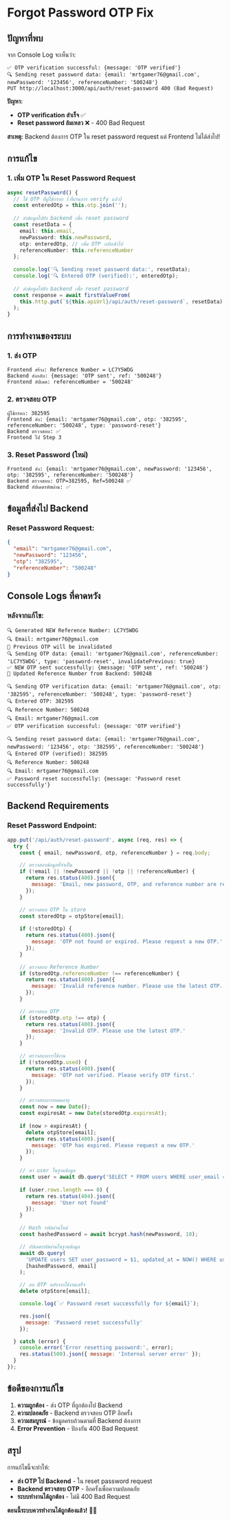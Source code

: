 # Forgot Password OTP Fix

## ปัญหาที่พบ

จาก Console Log จะเห็นว่า:
```
✅ OTP verification successful: {message: 'OTP verified'}
🔍 Sending reset password data: {email: 'mrtgamer76@gmail.com', newPassword: '123456', referenceNumber: '500248'}
PUT http://localhost:3000/api/auth/reset-password 400 (Bad Request)
```

**ปัญหา:**
- **OTP verification สำเร็จ** ✅
- **Reset password ล้มเหลว** ❌ - 400 Bad Request

**สาเหตุ:** Backend ต้องการ OTP ใน reset password request แต่ Frontend ไม่ได้ส่งไป!

## การแก้ไข

### 1. เพิ่ม OTP ใน Reset Password Request

```typescript
async resetPassword() {
  // ใช้ OTP ที่ผู้ใช้กรอก (ที่ผ่านการ verify แล้ว)
  const enteredOtp = this.otp.join('');
  
  // ส่งข้อมูลไปยัง backend เพื่อ reset password
  const resetData = {
    email: this.email,
    newPassword: this.newPassword,
    otp: enteredOtp, // เพิ่ม OTP กลับเข้าไป
    referenceNumber: this.referenceNumber
  };
  
  console.log('🔍 Sending reset password data:', resetData);
  console.log('🔍 Entered OTP (verified):', enteredOtp);
  
  // ส่งข้อมูลไปยัง backend เพื่อ reset password
  const response = await firstValueFrom(
    this.http.put(`${this.apiUrl}/api/auth/reset-password`, resetData)
  );
}
```

## การทำงานของระบบ

### 1. ส่ง OTP
```
Frontend สร้าง: Reference Number = LC7Y5WDG
Backend ส่งกลับ: {message: 'OTP sent', ref: '500248'}
Frontend อัปเดต: referenceNumber = '500248'
```

### 2. ตรวจสอบ OTP
```
ผู้ใช้กรอก: 382595
Frontend ส่ง: {email: 'mrtgamer76@gmail.com', otp: '382595', referenceNumber: '500248', type: 'password-reset'}
Backend ตรวจสอบ: ✅
Frontend ไป Step 3
```

### 3. Reset Password (ใหม่)
```
Frontend ส่ง: {email: 'mrtgamer76@gmail.com', newPassword: '123456', otp: '382595', referenceNumber: '500248'}
Backend ตรวจสอบ: OTP=382595, Ref=500248 ✅
Backend อัปเดตรหัสผ่าน: ✅
```

## ข้อมูลที่ส่งไป Backend

### **Reset Password Request:**
```json
{
  "email": "mrtgamer76@gmail.com",
  "newPassword": "123456",
  "otp": "382595",
  "referenceNumber": "500248"
}
```

## Console Logs ที่คาดหวัง

### **หลังจากแก้ไข:**
```
🔍 Generated NEW Reference Number: LC7Y5WDG
🔍 Email: mrtgamer76@gmail.com
🔄 Previous OTP will be invalidated
🔍 Sending OTP data: {email: 'mrtgamer76@gmail.com', referenceNumber: 'LC7Y5WDG', type: 'password-reset', invalidatePrevious: true}
✅ NEW OTP sent successfully: {message: 'OTP sent', ref: '500248'}
🔄 Updated Reference Number from Backend: 500248

🔍 Sending OTP verification data: {email: 'mrtgamer76@gmail.com', otp: '382595', referenceNumber: '500248', type: 'password-reset'}
🔍 Entered OTP: 382595
🔍 Reference Number: 500248
🔍 Email: mrtgamer76@gmail.com
✅ OTP verification successful: {message: 'OTP verified'}

🔍 Sending reset password data: {email: 'mrtgamer76@gmail.com', newPassword: '123456', otp: '382595', referenceNumber: '500248'}
🔍 Entered OTP (verified): 382595
🔍 Reference Number: 500248
🔍 Email: mrtgamer76@gmail.com
✅ Password reset successfully: {message: 'Password reset successfully'}
```

## Backend Requirements

### **Reset Password Endpoint:**
```javascript
app.put('/api/auth/reset-password', async (req, res) => {
  try {
    const { email, newPassword, otp, referenceNumber } = req.body;

    // ตรวจสอบข้อมูลที่จำเป็น
    if (!email || !newPassword || !otp || !referenceNumber) {
      return res.status(400).json({ 
        message: 'Email, new password, OTP, and reference number are required' 
      });
    }

    // ตรวจสอบ OTP ใน store
    const storedOtp = otpStore[email];
    
    if (!storedOtp) {
      return res.status(400).json({ 
        message: 'OTP not found or expired. Please request a new OTP.' 
      });
    }

    // ตรวจสอบ Reference Number
    if (storedOtp.referenceNumber !== referenceNumber) {
      return res.status(400).json({ 
        message: 'Invalid reference number. Please use the latest OTP.' 
      });
    }

    // ตรวจสอบ OTP
    if (storedOtp.otp !== otp) {
      return res.status(400).json({ 
        message: 'Invalid OTP. Please use the latest OTP.' 
      });
    }

    // ตรวจสอบการใช้งาน
    if (!storedOtp.used) {
      return res.status(400).json({ 
        message: 'OTP not verified. Please verify OTP first.' 
      });
    }

    // ตรวจสอบการหมดอายุ
    const now = new Date();
    const expiresAt = new Date(storedOtp.expiresAt);
    
    if (now > expiresAt) {
      delete otpStore[email];
      return res.status(400).json({ 
        message: 'OTP has expired. Please request a new OTP.' 
      });
    }

    // หา user ในฐานข้อมูล
    const user = await db.query('SELECT * FROM users WHERE user_email = $1', [email]);
    
    if (user.rows.length === 0) {
      return res.status(404).json({ 
        message: 'User not found' 
      });
    }

    // Hash รหัสผ่านใหม่
    const hashedPassword = await bcrypt.hash(newPassword, 10);

    // อัปเดตรหัสผ่านในฐานข้อมูล
    await db.query(
      'UPDATE users SET user_password = $1, updated_at = NOW() WHERE user_email = $2',
      [hashedPassword, email]
    );

    // ลบ OTP หลังจากใช้งานเสร็จ
    delete otpStore[email];

    console.log(`✅ Password reset successfully for ${email}`);

    res.json({ 
      message: 'Password reset successfully' 
    });

  } catch (error) {
    console.error('Error resetting password:', error);
    res.status(500).json({ message: 'Internal server error' });
  }
});
```

## ข้อดีของการแก้ไข

1. **ความถูกต้อง** - ส่ง OTP ที่ถูกต้องไป Backend
2. **ความปลอดภัย** - Backend ตรวจสอบ OTP อีกครั้ง
3. **ความสมบูรณ์** - ข้อมูลครบถ้วนตามที่ Backend ต้องการ
4. **Error Prevention** - ป้องกัน 400 Bad Request

## สรุป

การแก้ไขนี้จะทำให้:
- **ส่ง OTP ไป Backend** - ใน reset password request
- **Backend ตรวจสอบ OTP** - อีกครั้งเพื่อความปลอดภัย
- **ระบบทำงานได้ถูกต้อง** - ไม่มี 400 Bad Request

**ตอนนี้ระบบควรทำงานได้ถูกต้องแล้ว!** 🎉✨
